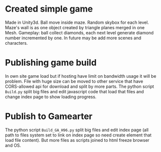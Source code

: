 # Created simple game
Made in Unity3d. Ball move inside maze. Random skybox for each level. Maze's wall is as one object created by triangle planes merged in one Mesh. Gameplay: ball collect diamonds, each next level generate diamond number incremented by one. In future may be add more scenes and characters.

# Publishing game build
In own site game load but if hosting have limit on bandwidth usage it will be problem. File with huge size can be moved to other service that have CORS-allowed api for download and split by more parts. The python script `Build.py` split big files and edit javascript code that load that files and change index page to show loading progress.

# Publish to Gamearter
The python script `Build_GA_H96.py` split big files and edit index page (all path to files system set to link on index page so need create element that load file content). But more files as scripts joined to html freeze browser and OS. 
